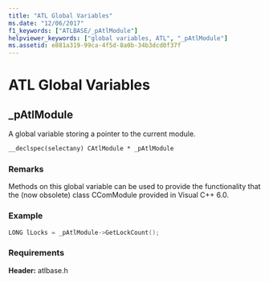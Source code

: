 ```yaml
---
title: "ATL Global Variables"
ms.date: "12/06/2017"
f1_keywords: ["ATLBASE/_pAtlModule"]
helpviewer_keywords: ["global variables, ATL", "_pAtlModule"]
ms.assetid: e881a319-99ca-4f5d-8a0b-34b3dcd0f37f
---
```

# ATL Global Variables

## _pAtlModule

A global variable storing a pointer to the current module.

```cpp
__declspec(selectany) CAtlModule * _pAtlModule
```

### Remarks

Methods on this global variable can be used to provide the functionality that the (now obsolete) class CComModule provided in Visual C++ 6.0.

### Example

```cpp
LONG lLocks = _pAtlModule->GetLockCount();
```

### Requirements

**Header:** atlbase.h
